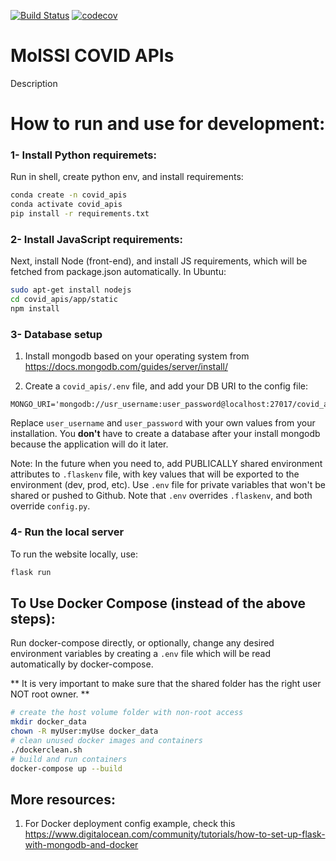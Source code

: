 [![Build Status](https://travis-ci.com/MolSSI/covid_apis.svg?branch=master)](https://travis-ci.com/MolSSI/covid_apis)
[![codecov](https://codecov.io/gh/MolSSI/covid_apis/branch/master/graph/badge.svg)](https://codecov.io/gh/MolSSI/covid_apis)

MolSSI COVID APIs
========================

Description

How to run and use for development:
===================================

### 1- Install Python requiremets:

Run in shell, create python env, and install requirements:

```bash
conda create -n covid_apis 
conda activate covid_apis
pip install -r requirements.txt
```


### 2- Install JavaScript requirements:

Next, install Node (front-end), and install JS requirements, 
which will be fetched from package.json automatically. In Ubuntu:

```bash
sudo apt-get install nodejs
cd covid_apis/app/static
npm install
```

### 3- Database setup

1. Install mongodb based on your operating system from 
https://docs.mongodb.com/guides/server/install/

2. Create a `covid_apis/.env` file, and add your DB URI to the config file:
```.env
MONGO_URI='mongodb://usr_username:user_password@localhost:27017/covid_apis_db'
```

Replace `user_username` and `user_password` with your own values from your installation. 
You **don't** have to create a database after your install mongodb because the application will do
 it later.


Note: In the future when you need to, add PUBLICALLY shared environment attributes to `.flaskenv` file, with key values that will be exported to the environment (dev, prod, etc).
Use `.env` file for private variables that won't be shared or pushed to Github. Note that `.env` overrides `.flaskenv`, and both override `config.py`.



### 4- Run the local server

To run the website locally, use: 

```bash
flask run
```


## To Use Docker Compose (instead of the above steps):

Run docker-compose directly, or optionally, change any desired environment variables by creating 
a `.env` file which will be read automatically by docker-compose.

** It is very important to make sure that the shared folder has the right user NOT root owner. **

```bash
# create the host volume folder with non-root access
mkdir docker_data
chown -R myUser:myUse docker_data
# clean unused docker images and containers
./dockerclean.sh
# build and run containers
docker-compose up --build 
```

## More resources:

1. For Docker deployment config example, check this
https://www.digitalocean.com/community/tutorials/how-to-set-up-flask-with-mongodb-and-docker
